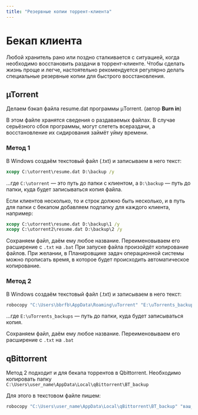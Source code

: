 ```yaml
---
title: "Резервные копии торрент-клиента"
---
```


# Бекап клиента
Любой хранитель рано или поздно сталкивается с ситуацией, когда необходимо восстановить раздачи в торрент-клиенте. Чтобы
сделать жизнь проще и легче, настоятельно рекомендуется регулярно делать специальные резервные копии для быстрого
восстановления.

## µTorrent

Делаем бэкап файла resume.dat программы µTorrent. (автор **Burn in**)

В этом файле хранятся сведения о раздаваемых файлах. В случае серьёзного сбоя программы, могут слететь всераздачи, а
восстановление их сидирования займёт уйму времени.

### Метод 1

В Windows создаём текстовый файл (.txt) и записываем в него текст:
```bat
xcopy C:\utorrent\resume.dat D:\backup /y
```
…где `C:\utorrent` — это путь до папки с клиентом, а `D:\backup` — путь до папки, куда будет записываться копия файла.

Если клиентов несколько, то и строк должно быть несколько, и в путь для папки с бекапом добавляем подпапку для каждого
клиента, например:
```bat
xcopy C:\utorrent\resume.dat D:\backup\1 /y
xcopy C:\utorrent2\resume.dat D:\backup\2 /y
```

Сохраняем файл, даём ему любое название. Переименовываем его расширение с `.txt` на `.bat` При запуске файла произойдёт
копирование файлов. При желании, в Планировщике задач операционной системы можно прописать время, в которое будет
происходить автоматическое копирование.

### Метод 2
В Windows создаём текстовый файл (.txt) и записываем в него текст:

```bat
robocopy "C:\Users\bbrfb\AppData\Roaming\uTorrent" "E:\uTorrents_backups\uTorrent_06" /mir
```
…где `E:\uTorrents_backups` — путь до папки, куда будет записываться копия.

Сохраняем файл, даём ему любое название. Переименовываем его расширение с `.txt` на `.bat`

## qBittorrent

Метод 2 подходит и для бекапа торрентов в Qbittorrent. Необходимо копировать папку
`C:\Users\user_name\AppData\Local\qBittorrent\BT_backup`

Для этого в текстовом файле пишем:

```bat
robocopy "C:\Users\user_name\AppData\Local\qBittorrent\BT_backup" "ваш_путь_сохранения" /mir
```
